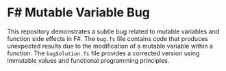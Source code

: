 # F# Mutable Variable Bug

This repository demonstrates a subtle bug related to mutable variables and function side effects in F#. The `bug.fs` file contains code that produces unexpected results due to the modification of a mutable variable within a function. The `bugSolution.fs` file provides a corrected version using immutable values and functional programming principles.